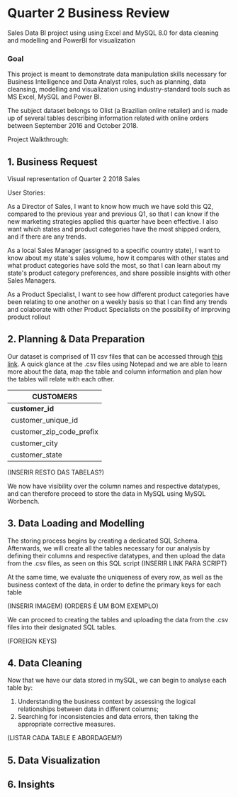 # Quarter 2 Business Review

Sales Data BI project using using Excel and MySQL 8.0 for data cleaning and modelling and PowerBI for visualization

### Goal

This project is meant to demonstrate data manipulation skills necessary for Business Intelligence and Data Analyst roles, such as planning, data cleansing, modelling and visualization using industry-standard tools such as MS Excel, MySQL and Power BI. 

The subject dataset belongs to Olist (a Brazilian online retailer) and is made up of several tables describing information related with online orders between September 2016 and October 2018.

Project Walkthrough:

## 1. Business Request

Visual representation of Quarter 2 2018 Sales

User Stories:

As a Director of Sales, I want to know how much we have sold this Q2, compared to the previous year and previous Q1, so that I can know if the new marketing strategies applied this quarter have been effective. I also want which states and product categories have the most shipped orders, and if there are any trends.

As a local Sales Manager (assigned to a specific country state), I want to know about my state's sales volume, how it compares with other states and what product categories have sold the most, so that I can learn about my state's product category preferences, and share possible insights with other Sales Managers.

As a Product Specialist, I want to see how different product categories have been relating to one another on a weekly basis so that I can find any trends and colaborate with other Product Specialists on the possibility of improving product rollout

## 2. Planning & Data Preparation

Our dataset is comprised of 11 csv files that can be accessed through [this link](https://www.kaggle.com/olistbr/brazilian-ecommerce).
A quick glance at the .csv files using Notepad and we are able to learn more about the data, map the table and column information and plan how the tables will relate with each other.

|CUSTOMERS               |
| ---------------------- |
|**customer_id**         |
|customer_unique_id      |
|customer_zip_code_prefix|
|customer_city           |
|customer_state          |

(INSERIR RESTO DAS TABELAS?)

We now have visibility over the column names and respective datatypes, and can therefore proceed to store the data in MySQL using MySQL Worbench.

## 3. Data Loading and Modelling
The storing process begins by creating a dedicated SQL Schema. Afterwards, we will create all the tables necessary for our analysis by defining their columns and respective datatypes, and then upload the data from the .csv files, as seen on this SQL script (INSERIR LINK PARA SCRIPT)

At the same time, we evaluate the uniqueness of every row, as well as the business context of the data, in order to define the primary keys for each table

(INSERIR IMAGEM)
(ORDERS É UM BOM EXEMPLO)

We can proceed to creating the tables and uploading the data from the .csv files into their designated SQL tables.

(FOREIGN KEYS)

## 4. Data Cleaning

Now that we have our data stored in mySQL, we can begin to analyse each table by:
1. Understanding the business context by assessing the logical relationships between data in different columns;
2. Searching for inconsistencies and data errors, then taking the appropriate corrective measures.

(LISTAR CADA TABLE E ABORDAGEM?)

## 5. Data Visualization



## 6. Insights
